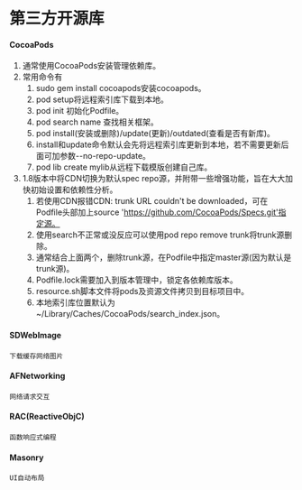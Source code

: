 # 第三方开源库
	
	
#### CocoaPods
1. 通常使用CocoaPods安装管理依赖库。
2. 常用命令有
	1. sudo gem install cocoapods安装cocoapods。
	2. pod setup将远程索引库下载到本地。
	3. pod init 初始化Podfile。
	4. pod search name 查找相关框架。
	5. pod install(安装或删除)/update(更新)/outdated(查看是否有新库)。
	6. install和update命令默认会先将远程索引库更新到本地，若不需要更新后面可加参数--no-repo-update。
	7. pod lib create mylib从远程下载模版创建自己库。
3. 1.8版本中将CDN切换为默认spec repo源，并附带一些增强功能，旨在大大加快初始设置和依赖性分析。
	1. 若使用CDN报错CDN: trunk URL couldn't be downloaded，可在Podfile头部加上source 'https://github.com/CocoaPods/Specs.git'指定源。
	2. 使用search不正常或没反应可以使用pod repo remove trunk将trunk源删除。
	3. 通常结合上面两个，删除trunk源，在Podfile中指定master源(因为默认是trunk源)。
	4. Podfile.lock需要加入到版本管理中，锁定各依赖库版本。
	5. resource.sh脚本文件将pods及资源文件拷贝到目标项目中。
	6. 本地索引库位置默认为~/Library/Caches/CocoaPods/search_index.json。

#### SDWebImage
	下载缓存网络图片
	 
#### AFNetworking
	网络请求交互

#### RAC(ReactiveObjC)
	函数响应式编程
	
#### Masonry
	UI自动布局
	


